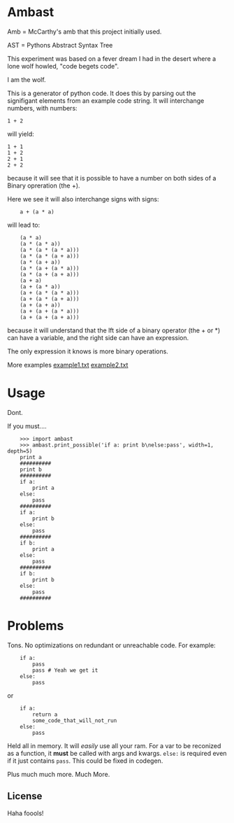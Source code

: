 # Ambast
Amb = McCarthy's amb that this project initially used.

AST = Pythons Abstract Syntax Tree

This experiment was based on a fever dream I had in the desert where a lone wolf howled, "code begets code".

I am the wolf.

This is a generator of python code. It does this by parsing out the signifigant elements from an example code string.
It will interchange numbers, with numbers:

    1 + 2

will yield:

    1 + 1
    1 + 2
    2 + 1
    2 + 2

because it will see that it is possible to have a number on both sides of a Binary opreration (the +).

Here we see it will also interchange signs with signs:

        a + (a * a)

will lead to:

        (a * a)
        (a * (a * a))
        (a * (a * (a * a)))
        (a * (a * (a + a)))
        (a * (a + a))
        (a * (a + (a * a)))
        (a * (a + (a + a)))
        (a + a)
        (a + (a * a))
        (a + (a * (a * a)))
        (a + (a * (a + a)))
        (a + (a + a))
        (a + (a + (a * a)))
        (a + (a + (a + a)))

because it will understand that the lft side of a binary operator (the + or *) can have a variable, and the right side can have an expression.

The only expression it knows is more binary operations.

More examples
[example1.txt](https://github.com/readevalprint/ambast-project/blob/master/example1.txt)
[example2.txt](https://github.com/readevalprint/ambast-project/blob/master/example2.txt)

# Usage
Dont.

If you must....

        >>> import ambast
        >>> ambast.print_possible('if a: print b\nelse:pass', width=1, depth=5)
        print a
        ##########
        print b
        ##########
        if a:
            print a
        else:
            pass
        ##########
        if a:
            print b
        else:
            pass
        ##########
        if b:
            print a
        else:
            pass
        ##########
        if b:
            print b
        else:
            pass
        ##########

# Problems
Tons. No optimizations on redundant or unreachable code. For example:

        if a:
            pass
            pass # Yeah we get it
        else:
            pass
or

        if a:
            return a
            some_code_that_will_not_run
        else:
            pass

Held all in memory. It will  _easily_ use all your ram.
For a var to be reconized as a function, it **must** be called with args and kwargs.
`else:` is required even if it just contains `pass`. This could be fixed in codegen.

Plus much much more. Much More.

## License
Haha foools!
